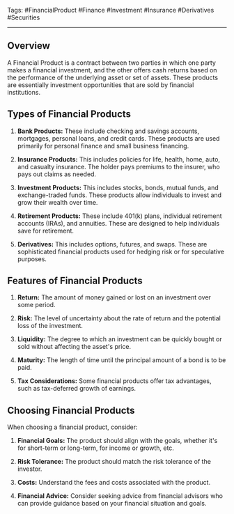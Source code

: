 Tags: #FinancialProduct #Finance #Investment #Insurance #Derivatives #Securities

---

## Overview

A Financial Product is a contract between two parties in which one party makes a financial investment, and the other offers cash returns based on the performance of the underlying asset or set of assets. These products are essentially investment opportunities that are sold by financial institutions.

## Types of Financial Products

1. **Bank Products:** These include checking and savings accounts, mortgages, personal loans, and credit cards. These products are used primarily for personal finance and small business financing.
    
2. **Insurance Products:** This includes policies for life, health, home, auto, and casualty insurance. The holder pays premiums to the insurer, who pays out claims as needed.
    
3. **Investment Products:** This includes stocks, bonds, mutual funds, and exchange-traded funds. These products allow individuals to invest and grow their wealth over time.
    
4. **Retirement Products:** These include 401(k) plans, individual retirement accounts (IRAs), and annuities. These are designed to help individuals save for retirement.
    
5. **Derivatives:** This includes options, futures, and swaps. These are sophisticated financial products used for hedging risk or for speculative purposes.
    

## Features of Financial Products

1. **Return:** The amount of money gained or lost on an investment over some period.
    
2. **Risk:** The level of uncertainty about the rate of return and the potential loss of the investment.
    
3. **Liquidity:** The degree to which an investment can be quickly bought or sold without affecting the asset's price.
    
4. **Maturity:** The length of time until the principal amount of a bond is to be paid.
    
5. **Tax Considerations:** Some financial products offer tax advantages, such as tax-deferred growth of earnings.
    

## Choosing Financial Products

When choosing a financial product, consider:

1. **Financial Goals:** The product should align with the goals, whether it's for short-term or long-term, for income or growth, etc.
    
2. **Risk Tolerance:** The product should match the risk tolerance of the investor.
    
3. **Costs:** Understand the fees and costs associated with the product.
    
4. **Financial Advice:** Consider seeking advice from financial advisors who can provide guidance based on your financial situation and goals.